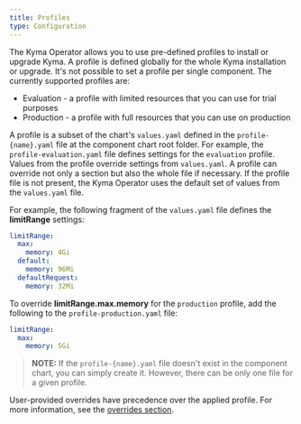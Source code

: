 ```yaml
---
title: Profiles
type: Configuration
---
```


The Kyma Operator allows you to use pre-defined profiles to install or upgrade Kyma. A profile is defined globally for the whole Kyma installation or upgrade. It's not possible to set a profile per single component.
The currently supported profiles are: 
- Evaluation - a profile with limited resources that you can use for trial purposes
- Production - a profile with full resources that you can use on production

A profile is a subset of the chart's `values.yaml` defined in the `profile-{name}.yaml` file at the component chart root folder. For example, the `profile-evaluation.yaml` file defines settings for the `evaluation` profile. Values from the profile override settings from `values.yaml`. A profile can override not only a section but also the whole file if necessary. If the profile file is not present, the Kyma Operator uses the default set of values from the `values.yaml` file.

For example, the following fragment of the `values.yaml` file defines the **limitRange** settings:

```yaml
limitRange:
  max:
    memory: 4Gi
  default:
    memory: 96Mi
  defaultRequest:
    memory: 32Mi
```

To override **limitRange.max.memory** for the `production` profile, add the following to the `profile-production.yaml` file: 

```yaml
limitRange:
  max:
    memory: 5Gi
```

>**NOTE:** If the `profile-{name}.yaml` file doesn't exist in the component chart, you can simply create it. However, there can be only one file for a given profile. 

User-provided overrides have precedence over the applied profile. For more information, see the [overrides section](#configuration-helm-overrides-for-kyma-installation).
